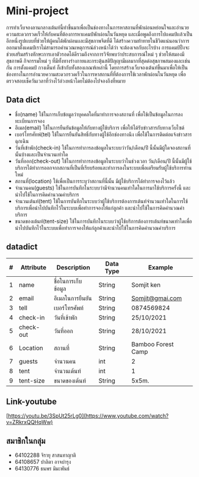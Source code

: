 # Mini-project
การทำเว็บจองลานกลางเต้นท์นี้ทำขึ้นมาเพื่อเป็นช่องทางในการหาสถานที่พักผ่อนหย่อนใจและอำนวยความสะดวกรวดเร็วให้กับคนที่ต้องการหาเเคมป์พักผ่อนในวันหยุด และเมื่อพูดถึงการไปเเคมป์เเล้วเป็นอีกหนึ่งรูปเเบบที่ช่วยให้ผู้คนได้พักผ่อนเเละมีสุขภาพจิตที่ดี ได้สร้างความท้าทายในชีวิตแน่นอนว่าการออกมาตั้งแคมป์เราไม่สามารถคำนวณเหตุการณ์ล่วงหน้าได้ว่า จะต้องเจอกับอะไรบ้าง การแคมป์ปิ้งจะช่วยเสริมสร้างทักษะการเอาตัวรอดได้ดีรวมถึงจากการวิจัยพบว่าประสบการณ์ใหม่ ๆ ช่วยให้สมองมีสุขภาพดี กิจกรรมใหม่ ๆ ที่มีทั้งทางร่างกายและกระตุ้นสติปัญญามีผลมากที่สุดต่อสุขภาพสมองและเช่นกัน การตั้งแคมป์ กางเต็นท์ ก็เข้ากับทั้งสองเกณฑ์เหล่านี้ โดยการสร้างเว็บจองเต้นท์ขึ้นมาเพื่อให้เป็นช่องทางในการอำนวยความสะดวกรวดเร็วในการหาสถานที่ที่ต้องการใช้เวลาพักผ่อนในวันหยุด เพื่อตรวจสอบเช็ควันเวลาที่ว่างไว้ล่วงหน้าโดยไม่ต้องไปจองถึงที่หมาย


## Data dict
- ชื่อ(name) ใช้ในการเก็บข้อมูลว่าบุคคลใดที่มาทำการจองสถานที่ เพื่อใช้เป็นข้อมูลในการลงทะเบียนการจอง
- อีเมล(email) ใช้ในการยืนยันข้อมูลให้กับทางผู้ใช้บริการ เพื่อให้ได้รับข่าวสารกับทางเว็บไซต์
- เบอร์โทรศัทพ์(tel) ใช้ในการยืนยันสิทธิ์กับทางผู้ใช้อีกช่องทางนึง เพื่อใช้ในการติดต่อแจ้งข่าวสารฉุกเฉิน
- วันที่เข้าพัก(check-in) ใช้ในการทำการลงข้อมูลในระบบว่าวัน/เดือน/ปี นี้นั้นมีผู้ใดจองสถานที่นั้นบ้างและเป็นจำนวนเท่าใด
- วันที่ออก(check-out) ใช้ในการทำการลงข้อมูลในระบบว่าในช่วงเวลา วัน/เดือน/ปี นี้นั้นมีผู้ใช้บริการได้ทำการออกจากสถานที่เป็นที่เรียบร้อยและทำการลงในระบบเพื่อเตรียมรับผู้ใช้บริการท่านใหม่
- สถานที่(location) ใช้เพื่อเป็นการระบุว่าสถานที่นี้นั้น มีผู้ใช้บริการได้ทำการจองไว้แล้ว
- จำนวนคน(guests) ใช้ในการบันทึกในระบบว่ามีจำนวนคนเท่าใดในการมาใช้บริการครั้งนี้ และนำไปใช้ในการคิดคำนวณค่าบริการ
- จำนวนเต้นท์(tent)  ใช้ในการบันทึกในระบบว่าผู้ใช้บริการต้องการเต้นท์จำนวนเท่าใดในการใช้บริการเพื่อนำไปบันทึกไว้ในระบบเพื่อทำการจองให้แก่ลูกค้า และนำไปใช้ในการคิดคำนวณค่าบริการ
- ขนาดของเต้นท์(tent-size) ใช้ในการบันทึกในระบบว่าผู้ใช้บริการต้องการเต้นท์ขนาดเท่าใดเพื่อนำไปบันทึกไว้ในระบบเพื่อทำการจองให้แก่ลูกค้าและนำไปใช้ในการคิดคำนวณค่าบริการ 

## datadict

| # | Attribute | Description | Data Type| Example |
|----------|----------|----------|----------|----------|
| 1   | name | ชื่อในการเก็บข้อมูล  |String  | Somjit ken |
| 2   | email | อีเมลในการยืนยัน | String   |Somjit@gmai.com   |
| 3   | tell | เบอร์โทรศัพท์  |String  | 0874569824  |
| 4   | check-in  | วันที่เข้าพัก | String   | 25/10/2021 |
| 5   | check-out  | วันที่ออก| String  | 28/10/2021 |
| 6   | Location  | สถานที่ |String | Bamboo Forest Camp  |
| 7   | guests   |จำนวนคน | int   | 2 |
| 8   | tent  | จำนวนเต้นท์   | int  | 1  |
| 9   | tent-size   | ขนาดของเต้นท์   | String |5x5m. |






## Link-youtube
[https://youtu.be/3SpUt25rLg0](https://www.youtube.com/watch?v=ZRkrxQQHqWw)


## สมาชิกในกลุ่ม 
- 64102288 จิรายุ สาสนทาญาติ
- 64108657 ปาลิตา อาจบำรุง
- 64130776 ธนพร มิมะพันธ์
